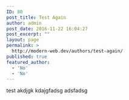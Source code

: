 ```yaml
---
ID: 80
post_title: Test Again
author: admin
post_date: 2016-11-22 16:04:27
post_excerpt: ""
layout: page
permalink: >
  http://modern-web.dev/authors/test-again/
published: true
featured_author:
  - 'No'
  - 'No'
---
```

test akdjgk kdajgfadsg adsfadsg